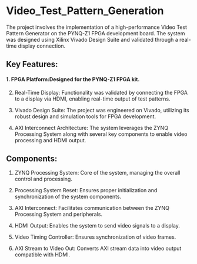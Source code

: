 # Video_Test_Pattern_Generation

The project involves the implementation of a high-performance Video Test Pattern Generator on the PYNQ-Z1 FPGA development board. The system was designed using Xilinx Vivado Design Suite and validated through a real-time display connection. 

## Key Features:
#### 1. FPGA Platform:Designed for the PYNQ-Z1 FPGA kit.

2. Real-Time Display: Functionality was validated by connecting the FPGA to a display via HDMI, enabling real-time output of test patterns.

3. Vivado Design Suite: The project was engineered on Vivado, utilizing its robust design and simulation tools for FPGA development.

4. AXI Interconnect Architecture: The system leverages the ZYNQ Processing System along with several key components to enable video processing and HDMI output.

## Components:
1. ZYNQ Processing System: Core of the system, managing the overall control and processing.

2. Processing System Reset: Ensures proper initialization and synchronization of the system components.

3. AXI Interconnect: Facilitates communication between the ZYNQ Processing System and peripherals.

4. HDMI Output: Enables the system to send video signals to a display.

5. Video Timing Controller: Ensures synchronization of video frames.

6. AXI Stream to Video Out: Converts AXI stream data into video output compatible with HDMI.
